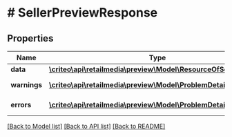 # # SellerPreviewResponse

## Properties

Name | Type | Description | Notes
------------ | ------------- | ------------- | -------------
**data** | [**\criteo\api\retailmedia\preview\Model\ResourceOfSellerPreview**](ResourceOfSellerPreview.md) |  | [optional]
**warnings** | [**\criteo\api\retailmedia\preview\Model\ProblemDetails[]**](ProblemDetails.md) |  | [optional] [readonly]
**errors** | [**\criteo\api\retailmedia\preview\Model\ProblemDetails[]**](ProblemDetails.md) |  | [optional] [readonly]

[[Back to Model list]](../../README.md#models) [[Back to API list]](../../README.md#endpoints) [[Back to README]](../../README.md)
